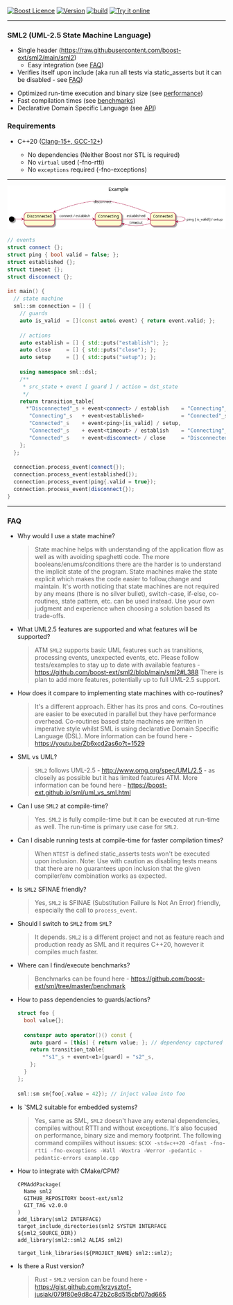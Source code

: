 <a href="http://www.boost.org/LICENSE_1_0.txt" target="_blank">![Boost Licence](http://img.shields.io/badge/license-boost-blue.svg)</a>
<a href="https://github.com/boost-ext/sml2/releases" target="_blank">![Version](https://badge.fury.io/gh/boost-ext%2Fsml2.svg)</a>
<a href="https://godbolt.org/z/eorGK5sEW">![build](https://img.shields.io/badge/build-blue.svg)</a>
<a href="https://godbolt.org/z/j51Tch6PT">![Try it online](https://img.shields.io/badge/try%20it-online-blue.svg)</a>

---------------------------------------

### SML2 (UML-2.5 State Machine Language)

- Single header (https://raw.githubusercontent.com/boost-ext/sml2/main/sml2)
    - Easy integration (see [FAQ](#faq))
- Verifies itself upon include (aka run all tests via static_asserts but it can be disabled - see [FAQ](#faq))
* Optimized run-time execution and binary size (see [performance](https://godbolt.org/z/W9rP94cYK))
* Fast compilation times (see [benchmarks](https://github.com/boost-ext/sml2/blob/gh-pages/images/sml2.perf.png))
* Declarative Domain Specific Language (see [API](#api))

### Requirements

- C++20 ([Clang-15+, GCC-12+](https://godbolt.org/z/eorGK5sEW))

    - No dependencies (Neither Boost nor STL is required)
    - No `virtual` used (-fno-rtti)
    - No `exceptions` required (-fno-exceptions)

---

<p align="center"><img src="https://github.com/boost-ext/sml2/blob/gh-pages/images/example.png" /></p>

```cpp
// events
struct connect {};
struct ping { bool valid = false; };
struct established {};
struct timeout {};
struct disconnect {};

int main() {
  // state machine
  sml::sm connection = [] {
    // guards
    auto is_valid  = [](const auto& event) { return event.valid; };

    // actions
    auto establish = [] { std::puts("establish"); };
    auto close     = [] { std::puts("close"); };
    auto setup     = [] { std::puts("setup"); };

    using namespace sml::dsl;
    /**
     * src_state + event [ guard ] / action = dst_state
     */
    return transition_table{
      *"Disconnected"_s + event<connect> / establish    = "Connecting"_s,
       "Connecting"_s   + event<established>            = "Connected"_s,
       "Connected"_s    + event<ping>[is_valid] / setup,
       "Connected"_s    + event<timeout> / establish    = "Connecting"_s,
       "Connected"_s    + event<disconnect> / close     = "Disconnected"_s,
    };
  };

  connection.process_event(connect{});
  connection.process_event(established{});
  connection.process_event(ping{.valid = true});
  connection.process_event(disconnect{});
}
```

---

### FAQ

- Why would I use a state machine?

    > State machine helps with understanding of the application flow as well as with avoiding spaghetti code.
      The more booleans/enums/conditions there are the harder is to understand the implicit state of the program.
      State machines make the state explicit which makes the code easier to follow,change and maintain.
      It's worth noticing that state machines are not required by any means (there is no silver bullet),
      switch-case, if-else, co-routines, state pattern, etc. can be used instead. Use your own judgment and
      experience when choosing a solution based its trade-offs.

- What UML2.5 features are supported and what features will be supported?

    > ATM `SML2` supports basic UML features such as transitions, processing events, unexpected events, etc.
      Please follow tests/examples to stay up to date with available features - https://github.com/boost-ext/sml2/blob/main/sml2#L388
      There is plan to add more features, potentially up to full UML-2.5 support.

- How does it compare to implementing state machines with co-routines?

   > It's a different approach. Either has its pros and cons. Co-routines are easier to be executed in parallel but they have performance overhead.
     Co-routines based state machines are written in imperative style whilst SML is using declarative Domain Specific Language (DSL).
     More information can be found here - https://youtu.be/Zb6xcd2as6o?t=1529

- SML vs UML?

    > `SML2` follows UML-2.5 - http://www.omg.org/spec/UML/2.5 - as closeily as possible but it has limited features ATM.
      More information can be found here - https://boost-ext.github.io/sml/uml_vs_sml.html

- Can I use `SML2` at compile-time?

    > Yes. `SML2` is fully compile-time but it can be executed at run-time as well. The run-time is primary use case for `SML2`.

- Can I disable running tests at compile-time for faster compilation times?

    > When `NTEST` is defined static_asserts tests won't be executed upon inclusion.
    Note: Use with caution as disabling tests means that there are no guarantees upon inclusion that the given compiler/env combination works as expected.

- Is `SML2` SFINAE friendly?

    > Yes, `SML2` is SFINAE (Substitution Failure Is Not An Error) friendly, especially the call to `process_event`.

- Should I switch to `SML2` from `SML`?

    > It depends. `SML2` is a different project and not as feature reach and production ready as SML and it requires C++20, however it compiles much faster.

- Where can I find/execute benchmarks?

    > Benchmarks can be found here - https://github.com/boost-ext/sml/tree/master/benchmark

- How to pass dependencies to guards/actions?

    ```cpp
    struct foo {
      bool value{};

      constexpr auto operator()() const {
        auto guard = [this] { return value; }; // dependency capctured by this
        return transition_table{
            *"s1"_s + event<e1>[guard] = "s2"_s,
        };
      }
    };

    sml::sm sm{foo{.value = 42}); // inject value into foo
    ```

- Is `SML2 suitable for embedded systems?

    > Yes, same as SML, `SML2` doesn't have any extenal dependencies, compiles without RTTI and without exceptions.
      It's also focused on performance, binary size and memory footprint.
      The following command compiiles without issues:
      `$CXX -std=c++20 -Ofast -fno-rtti -fno-exceptions -Wall -Wextra -Werror -pedantic -pedantic-errors example.cpp`

- How to integrate with CMake/CPM?

    ```
    CPMAddPackage(
      Name sml2
      GITHUB_REPOSITORY boost-ext/sml2
      GIT_TAG v2.0.0
    )
    add_library(sml2 INTERFACE)
    target_include_directories(sml2 SYSTEM INTERFACE ${sml2_SOURCE_DIR})
    add_library(sml2::sml2 ALIAS sml2)
    ```

    ```
    target_link_libraries(${PROJECT_NAME} sml2::sml2);
    ```

- Is there a Rust version?

    > Rust - `SML2` version can be found here - https://gist.github.com/krzysztof-jusiak/079f80e9d8c472b2c8d515cbf07ad665
